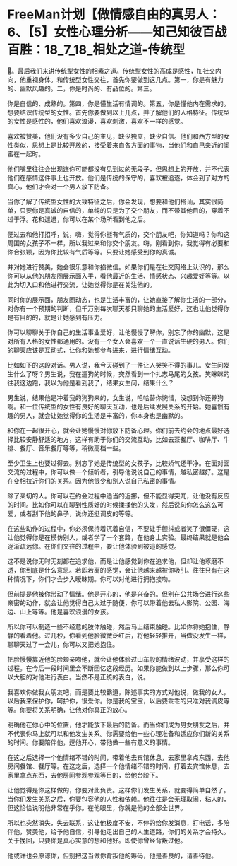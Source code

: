 # FreeMan计划【做情感自由的真男人：6、【5】女性心理分析——知己知彼百战百胜：18_7_18_相处之道-传统型

🎼。最后我们来讲传统型女性的相素之道。传统型女性的高成是感性，加社交内向，他重视身体。和传统型女性交往，首先你要做到这几点。第一，你是有魅力的、幽默风趣的。二，你是时尚的、有品位的。第三。

你是自信的、成熟的。第四，你是懂生活有情调的。第五，你是懂他内在需求的。想要结识传统型的女性。首先你要做到以上几点，并了解他们的人格特征。传统型的女性是感性的，他们喜欢浪漫，喜欢刺激，喜欢不一样的感觉。

喜欢被赞美，他们没有多少自己的主见，缺少独立，缺少自信。他们和西方型的女性类似，思想上是比较开放的，接受着来自各方面的事物，当他们和自己亲近的闺蜜在一起时。

他们嘴里往往会出现连你可能都没有见到过的无段子，但思想上的开放，并不代表他们在感情这件事上也开放。他们是传统的保守的，喜欢被追逐，体会到了对方的真心，他们才会对一个男人放下防备。

当你了解了传统型女性的大致特征之后，你会发现，想要和他们搭讪，其实很简单，只要你是真诚的自信的，单纯的只是为了交个朋友，而不带其他目的，穿着不过于浮。花和邋遢，你可以在某个场所看到他之后。

便过去和他打招呼，说，嗨，觉得你挺有气质的，交个朋友吧，你知道吗？你和这周围的女孩子不一样，所以我过来和你交个朋友。嗨，刚看到你，我觉得有必要和你合张颖，因为你比较有气质等等。只要让她感受到你的真诚。

并对她进行赞美，她会很乐意和你掐微信。如果你们是在社交网络上认识的，那么你可以从他的朋友圈展示面入手，看他最近的生活、情感状态、兴趣爱好等等。以此为切入口和他进行交流，让她觉得你是在关注他的。

同时你的展示面，朋友圈动态，也是生活丰富的，让她直接了解你生活的一部分，对你有一个预期的判断，但千万别每次聊天都只聊她的生活爱好，这也让他觉得你是有目的的，就是让她感到有压力。

你可以聊聊关于你自己的生活事业爱好，让他慢慢了解你，别忘了你的幽默，这是对所有人格的女性都通用的。没有一个女人会喜欢一个一直说话生硬的男人。你们的聊天应该是互动式，让你和她都参与进来，进行情绪互动。

比如如下的这段对话。男人说，我今天碰到了一件让人哭笑不得的事儿。女生问发生什么了呀？男生说，我在遛狗的时候，突然看到一个扎志马尾的女孩。笑眯眯的往我这边跑，我以为他是看到我了，结果女生问，结果什么？

男生说，结果他是冲着我的狗狗来的，女生说，哈哈替你惋惜，没想到你还养狗啊。和一位传统型的女性有良好的聊天互动，也是后续发展关系的开始。她喜惯有趣的男人，就会让她觉得你的生活是丰富的，你本身也是幽默的。

和你在一起很开心，就会让她慢慢对你放下防备心理。你们前去约会的地点最好选择比较安静舒适的地方，这样有助于你们的交流互动，比如去茶餐厅、咖啡厅、牛排、餐厅、音乐餐厅等等，稍微高档一些。

至少卫生上也要过得去。别忘了她是传统型的女孩子，比较娇气还干净。在面对面交流的过程中，你可以做一个倾听者，引导他说说自己的事情，越私密越好。这是在变相拉近你们的关系。因为他很少和别人说自己私密的事情。

除了亲切的人。你可以在约会过程中适当的近挪，但不能显得突兀，让他没有反应的时间。比如你可以在聊到性质好的时候揉揉他的头发，然后说句你怎么这么可爱，或者刮下他的鼻子，说你还挺调皮的等等。

在这些动作的过程中，你必须保持着沉着自信，不要让手颤抖或者笑了很僵硬，这让他觉得你是在模仿别人，或者学了一个套路，在他身上实验。最终结果就是他会逐渐疏远你。在你们交往的过程中，要让他体验到被追的感觉。

这不是说你无时无刻都在追求他，而是让他感觉到你在追求他，但却让他琢磨不透，你到底是什么意思。若即若离的感觉，会让他越来越被你吸引。往往只有在这种情况下，你们才会步入暧昧期。你可以对他进行拥抱接吻。

但前提是他被你带动了情绪。他是开心的，他是兴奋的。但别在公共场合进行这些亲密的动作，就会让他觉得自己太过于随便，你可以带着他去私人影院、公园、海边、山上等等。他是喜欢浪漫的女孩。

所以你可以制造一些不经意的肢体触碰，然后马上结束触碰。比如你将她抱住，静静的看着他。过几秒，你看到他脸微微泛红后，将他轻轻推开，当做没发生一样，聊聊天过了一会儿，你可以又把她抱住。

把脸慢慢靠近他的脸颊亲吻他，就会让他体验过山车般的情绪波动，并享受这样的过程。在今后一段时间里会不断回忆这段经历。如果你能做到以上步骤，那么你可以大胆的对他进行表白。当然不是正统的表白，说。

我喜欢你做我女朋友吧，而是要比较霸道，陈述事实的方式对他说，做我的女人，以后我来保护你，呵护你，很爱你。你是我的宝宝，以后要乖乖的只准对我调皮等等。你要将关系明确，让他对你真正的放心。

明确他在你心中的位置，他才能放下最后的防备。而当你们成为男女朋友之后，并不代表你马上就可以和他发生关系。你需要给他一些心理准备和适应你们新的关系的时间。你要陪伴他，逗他开心，带他做一些有意义的事情。

在这之后选择一个他情绪不错的时间，带着他去宾馆休息，去家里拿点东西，去他房间餐馆、餐厅等。在这之后，选择一个他情绪不错的时间，打着去宾馆休息，去家里拿点东西，去他房间参观参观等目的，给他台阶下。

让他觉得是你这样做的，你要对此负责。这样你们发生关系，就变得简单自然了。当你们发生关系之后，你要包容他的人性和依赖。他往往是会无理取闹，粘人的，但这恰恰说明他非常在乎你。在他眼里，你就是他的全部全世界。

所以也突然消失，失去联系，这让他极度不安，不停的给你发消息，打电话，多陪伴他，赞美他，给予他自信，引导他走出自己的人生道路，你们的关系才会持久。关于挽回，只要你是真心实意的想和他好。即使你曾经背叛过他。

他或许也会原谅你，但别把这当做你背叛他的筹码，他是善良的，请善待他。